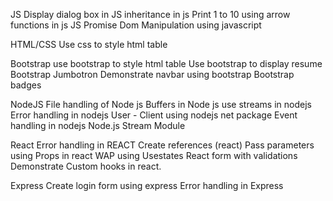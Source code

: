 JS
Display dialog box in JS
inheritance in js
Print 1 to 10 using arrow functions in js
JS Promise
Dom Manipulation using javascript

HTML/CSS
Use css to style html table

Bootstrap
use bootstrap to style html table
Use bootstrap to display resume
Bootstrap Jumbotron
Demonstrate navbar using bootstrap
Bootstrap badges

NodeJS
File handling of Node js
Buffers in Node js
use streams in nodejs
Error handling in nodejs
User - Client using nodejs net package
Event handling in nodejs
Node.js Stream Module

React
Error handling in REACT
Create references (react)
Pass parameters using Props in react
WAP using Usestates
React form with validations
Demonstrate Custom hooks in react.

Express
Create login form using express
Error handling in Express